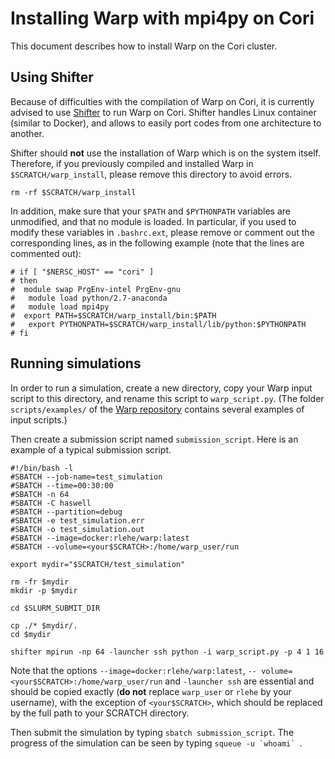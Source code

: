 # Installing Warp with mpi4py on Cori

This document describes how to install Warp on the Cori cluster.

## Using Shifter

Because of difficulties with the compilation of Warp on Cori, it is
currently advised to use
[Shifter](http://www.nersc.gov/research-and-development/user-defined-images/)
to run Warp on Cori. Shifter handles Linux container (similar to
Docker), and allows to easily port codes from one
architecture to another.

Shifter should **not** use the installation of Warp which is on the
system itself. Therefore, if you previously compiled and installed
Warp in `$SCRATCH/warp_install`, please remove this directory to avoid
errors.
```
rm -rf $SCRATCH/warp_install
```

In addition, make sure that your `$PATH` and `$PYTHONPATH` variables
are unmodified, and that no module is loaded.
In particular, if you used to modify these variables
in `.bashrc.ext`, please remove or comment out the corresponding
lines, as in the following example (note that the lines are commented out):

```
# if [ "$NERSC_HOST" == "cori" ]
# then
#  module swap PrgEnv-intel PrgEnv-gnu
#	module load python/2.7-anaconda
#	module load mpi4py
#  export PATH=$SCRATCH/warp_install/bin:$PATH
#	export PYTHONPATH=$SCRATCH/warp_install/lib/python:$PYTHONPATH
# fi
```


## Running simulations

In order to run a simulation, create a new directory,
copy your Warp input script to this directory, and rename this script
to `warp_script.py`. (The folder `scripts/examples/` of the
[Warp repository](https://bitbucket.org/berkeleylab/warp/src) contains
several examples of input scripts.)

Then create a submission script named `submission_script`. Here is an
example of a typical submission script.
```
#!/bin/bash -l
#SBATCH --job-name=test_simulation
#SBATCH --time=00:30:00
#SBATCH -n 64
#SBATCH -C haswell
#SBATCH --partition=debug
#SBATCH -e test_simulation.err
#SBATCH -o test_simulation.out
#SBATCH --image=docker:rlehe/warp:latest
#SBATCH --volume=<your$SCRATCH>:/home/warp_user/run

export mydir="$SCRATCH/test_simulation"

rm -fr $mydir
mkdir -p $mydir

cd $SLURM_SUBMIT_DIR

cp ./* $mydir/.
cd $mydir

shifter mpirun -np 64 -launcher ssh python -i warp_script.py -p 4 1 16
```
Note that the options `--image=docker:rlehe/warp:latest`, `--
volume=<your$SCRATCH>:/home/warp_user/run` and `-launcher ssh` are essential
and should be copied exactly (**do not** replace `warp_user` or
`rlehe` by your username), with the exception of `<your$SCRATCH>`,
which should be replaced by the full path to your SCRATCH directory.

Then submit the simulation by typing `sbatch submission_script`.  The
progress of the simulation can be seen by typing ```squeue -u `whoami` ```. 
